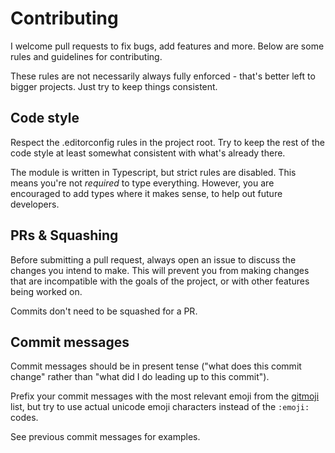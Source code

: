 # Contributing
I welcome pull requests to fix bugs, add features and more. Below are some rules and guidelines for contributing.

These rules are not necessarily always fully enforced - that's better left to bigger projects. Just try to keep things consistent.

## Code style
Respect the .editorconfig rules in the project root. Try to keep the rest of the code style at least somewhat consistent with what's already there.

The module is written in Typescript, but strict rules are disabled. This means you're not *required* to type everything. However, you are encouraged to add types where it makes sense, to help out future developers.

## PRs & Squashing
Before submitting a pull request, always open an issue to discuss the changes you intend to make. This will prevent you from making changes that are incompatible with the goals of the project, or with other features being worked on.

Commits don't need to be squashed for a PR.

## Commit messages
Commit messages should be in present tense ("what does this commit change" rather than "what did I do leading up to this commit").

Prefix your commit messages with the most relevant emoji from the [gitmoji](https://gitmoji.carloscuesta.me/) list, but try to use actual unicode emoji characters instead of the `:emoji:` codes.

See previous commit messages for examples.

